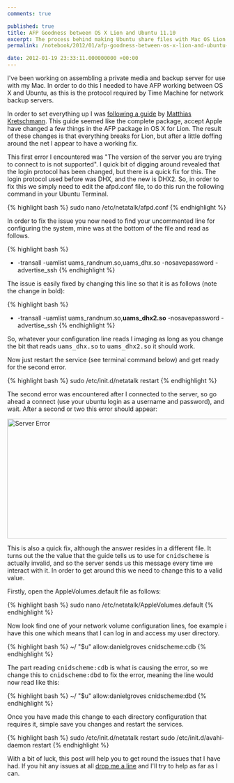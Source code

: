 ```yaml
---
comments: true

published: true
title: AFP Goodness between OS X Lion and Ubuntu 11.10
excerpt: The process behind making Ubuntu share files with Mac OS Lion using the AFP protocol.
permalink: /notebook/2012/01/afp-goodness-between-os-x-lion-and-ubuntu-11-10

date: 2012-01-19 23:33:11.000000000 +00:00
---
```

I've been working on assembling a private media and backup server for use with my Mac.  In order to do this I needed to have AFP working between OS X and Ubuntu, as this is the protocol required by Time Machine for network backup servers.

In order to set everything up I was [following a guide](http://www.kremalicious.com/2008/06/ubuntu-as-mac-file-server-and-time-machine-volume/ "Make Ubuntu A Perfect Mac File Server And Time Machine Volume") by [Matthias Kretschmann](http://www.kremalicious.com/ "Matthias Kretschmann").  This guide seemed like the complete package, accept Apple have changed a few things in the AFP package in OS X for Lion.  The result of these changes is that everything breaks for Lion, but after a little doffing around the net I appear to have a working fix.  

This first error I encountered was "The version of the server you are trying to connect to is not supported".  I quick bit of digging around revealed that the login protocol has been changed, but there is a quick fix for this.  The login protocol used before was DHX, and the new is DHX2.  So, in order to fix this we simply need to edit the afpd.conf file, to do this run the following command in your Ubuntu Terminal.  

{% highlight bash %}
sudo nano /etc/netatalk/afpd.conf
{% endhighlight %}

In order to fix the issue you now need to find your uncommented line for configuring the system, mine was at the bottom of the file and read as follows.

{% highlight bash %}
- -transall -uamlist uams_randnum.so,uams_dhx.so -nosavepassword -advertise_ssh
{% endhighlight %}

The issue is easily fixed by changing this line so that it is as follows (note the change in bold):

{% highlight bash %}
- -transall -uamlist uams_randnum.so,<strong>uams_dhx2.so</strong> -nosavepassword -advertise_ssh
{% endhighlight %}

So, whatever your configuration line reads I imaging as long as you change the bit that reads <tt>uams_dhx.so</tt> to <tt>uams_dhx2.so</tt> it should work.

Now just restart the service (see terminal command below) and get ready for the second error.

{% highlight bash %}
sudo /etc/init.d/netatalk restart
{% endhighlight %}

The second error was encountered after I connected to the server, so go ahead a connect (use your ubuntu login as a username and password), and wait.  After a second or two this error should appear:

<img src="http://danielgroves.net/wp-content/uploads/2012/01/Screen-Shot-2012-01-19-at-22.25.09.png" alt="Server Error" title="Server Error" width="534" height="275" class="size-full wp-image-627" />

This is also a quick fix, although the answer resides in a different file.  It turns out the the value that the guide tells us to use for <tt>cnidscheme</tt> is actually invalid, and so the server sends us this message every time we interact with it.  In order to get around this we need to change this to a valid value.  

Firstly, open the AppleVolumes.default file as follows:

{% highlight bash %}
sudo nano /etc/netatalk/AppleVolumes.default
{% endhighlight %}

Now look find one of your network volume configuration lines, foe example i have this one which means that I can log in and access my user directory.  

{% highlight bash %}
~/ "$u" allow:danielgroves cnidscheme:cdb
{% endhighlight %}

The part reading <tt>cnidscheme:cdb</tt> is what is causing the error, so we change this to <tt>cnidscheme:dbd</tt> to fix the error, meaning the line would now read like this:

{% highlight bash %}
~/ "$u" allow:danielgroves cnidscheme:dbd
{% endhighlight %}

Once you have made this change to each directory configuration that requires it, simple save you changes and restart the services.

{% highlight bash %}
sudo /etc/init.d/netatalk restart
sudo /etc/init.d/avahi-daemon restart
{% endhighlight %}

With a bit of luck, this post will help you to get round the issues that I have had.  If you hit any issues at all <a href="http://danielgroves.net/contact/" title="Contact">drop me a line</a> and I'll try to help as far as I can.  
